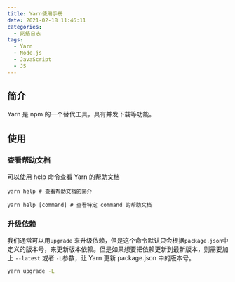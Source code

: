 ```yaml
---
title: Yarn使用手册
date: 2021-02-18 11:46:11
categories:
  - 网络日志
tags:
  - Yarn
  - Node.js
  - JavaScript
  - JS
---
```


## 简介

Yarn 是 npm 的一个替代工具，具有并发下载等功能。

<!-- more -->

## 使用

### 查看帮助文档

可以使用 help 命令查看 Yarn 的帮助文档

``` 
yarn help # 查看帮助文档的简介

yarn help [command] # 查看特定 command 的帮助文档
```

### 升级依赖

我们通常可以用`upgrade` 来升级依赖，但是这个命令默认只会根据`package.json`中定义的版本号，来更新版本依赖。但是如果想要把依赖更新到最新版本，则需要加上 `--latest` 或者 `-L`参数，让 Yarn 更新 package.json 中的版本号。

```bash
yarn upgrade -L
```
